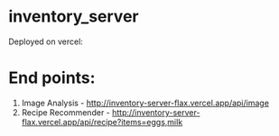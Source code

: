 # inventory_server
Deployed on vercel:
# End points:
1. Image Analysis - http://inventory-server-flax.vercel.app/api/image
2. Recipe Recommender - http://inventory-server-flax.vercel.app/api/recipe?items=eggs,milk
   
